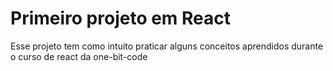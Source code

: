 # Primeiro projeto em React

Esse projeto tem como intuito praticar alguns conceitos aprendidos durante o curso de react da one-bit-code
